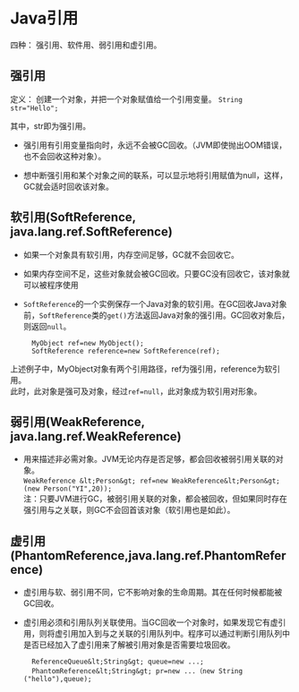 # Java引用

四种：
强引用、软件用、弱引用和虚引用。

## 强引用
定义： 创建一个对象，并把一个对象赋值给一个引用变量。
 ` String str="Hello"; `</p>
其中，str即为强引用。

* 强引用有引用变量指向时，永远不会被GC回收。（JVM即使抛出OOM错误，也不会回收这种对象）。 
- 想中断强引用和某个对象之间的联系，可以显示地将引用赋值为null，这样，GC就会适时回收该对象。

## 软引用(SoftReference, java.lang.ref.SoftReference)
* 如果一个对象具有软引用，内存空间足够，GC就不会回收它。
* 如果内存空间不足，这些对象就会被GC回收。只要GC没有回收它，该对象就可以被程序使用
* `SoftReference`的一个实例保存一个Java对象的软引用。在GC回收Java对象前，`SoftReference`类的`get()`方法返回Java对象的强引用。GC回收对象后，则返回`null`。 </p>

	
		MyObject ref=new MyObject();  
		SoftReference reference=new SoftReference(ref);

上述例子中，MyObject对象有两个引用路径，ref为强引用，reference为软引用。  
此时，此对象是强可及对象，经过`ref=null`，此对象成为软引用对形象。
## 弱引用(WeakReference, java.lang.ref.WeakReference)
* 用来描述非必需对象。JVM无论内存是否足够，都会回收被弱引用关联的对象。  
`WeakReference &lt;Person&gt; ref=new WeakReference&lt;Person&gt;(new Person("YI",20));`  
注：只要JVM进行GC，被弱引用关联的对象，都会被回收，但如果同时存在强引用与之关联，则GC不会回首该对象（软引用也是如此）。  
## 虚引用(PhantomReference,java.lang.ref.PhantomReference)  
* 虚引用与软、弱引用不同，它不影响对象的生命周期。其在任何时候都能被GC回收。  
* 虚引用必须和引用队列关联使用。当GC回收一个对象时，如果发现它有虚引用，则将虚引用加入到与之关联的引用队列中。程序可以通过判断引用队列中是否已经加入了虚引用来了解被引用对象是否需要垃圾回收。  

		ReferenceQueue&lt;String&gt; queue=new ...;  
		PhantomReference&lt;String&gt; pr=new ...（new String ("hello"),queue);

